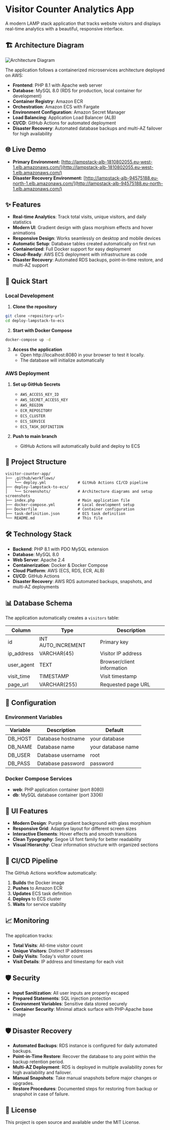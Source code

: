 # Visitor Counter Analytics App

A modern LAMP stack application that tracks website visitors and displays real-time analytics with a beautiful, responsive interface.

## 🏗️ Architecture Diagram

![Architecture Diagram](ECS_DEPLOY.png)

The application follows a containerized microservices architecture deployed on AWS:

- **Frontend**: PHP 8.1 with Apache web server
- **Database**: MySQL 8.0 (RDS for production, local container for development)
- **Container Registry**: Amazon ECR
- **Orchestration**: Amazon ECS with Fargate
- **Environment Configuration**: Amazon Secret Manager
- **Load Balancing**: Application Load Balancer (ALB)
- **CI/CD**: GitHub Actions for automated deployment
- **Disaster Recovery**: Automated database backups and multi-AZ failover for high availability

## 🌐 Live Demo

- **Primary Environment:** [http://lampstack-alb-1810802055.eu-west-1.elb.amazonaws.com/](http://lampstack-alb-1810802055.eu-west-1.elb.amazonaws.com/)
- **Disaster Recovery Environment:** [http://lampstack-alb-94575188.eu-north-1.elb.amazonaws.com/](http://lampstack-alb-94575188.eu-north-1.elb.amazonaws.com/)

## ✨ Features

- **Real-time Analytics**: Track total visits, unique visitors, and daily statistics
- **Modern UI**: Gradient design with glass morphism effects and hover animations
- **Responsive Design**: Works seamlessly on desktop and mobile devices
- **Automatic Setup**: Database tables created automatically on first run
- **Containerized**: Full Docker support for easy deployment
- **Cloud-Ready**: AWS ECS deployment with infrastructure as code
- **Disaster Recovery**: Automated RDS backups, point-in-time restore, and multi-AZ support

## 🚀 Quick Start

### Local Development

1. **Clone the repository**
```bash
git clone <repository-url>
cd deploy-lampstack-to-ecs

```

2. **Start with Docker Compose**
```bash
docker-compose up -d
```

3. **Access the application**
   - Open http://localhost:8080 in your browser to test it locally.
   - The database will initialize automatically

### AWS Deployment

1. **Set up GitHub Secrets**
   - `AWS_ACCESS_KEY_ID`
   - `AWS_SECRET_ACCESS_KEY`
   - `AWS_REGION`
   - `ECR_REPOSITORY`
   - `ECS_CLUSTER`
   - `ECS_SERVICE`
   - `ECS_TASK_DEFINITION`

2. **Push to main branch**
   - GitHub Actions will automatically build and deploy to ECS

## 📁 Project Structure

```
visitor-counter-app/
├── .github/workflows/
│   └── deploy.yml              # GitHub Actions CI/CD pipeline
├── deploy-lampstack-to-ecs/
│   └── Screenshots/            # Architecture diagrams and setup screenshots
├── index.php                   # Main application file
├── docker-compose.yml          # Local development setup
├── Dockerfile                  # Container configuration
├── task-definition.json        # ECS task definition
└── README.md                   # This file
```

## 🛠️ Technology Stack

- **Backend**: PHP 8.1 with PDO MySQL extension
- **Database**: MySQL 8.0
- **Web Server**: Apache 2.4
- **Containerization**: Docker & Docker Compose
- **Cloud Platform**: AWS (ECS, RDS, ECR, ALB)
- **CI/CD**: GitHub Actions
- **Disaster Recovery**: AWS RDS automated backups, snapshots, and multi-AZ deployments

## 📊 Database Schema

The application automatically creates a `visitors` table:

| Column      | Type             | Description                |
|-------------|------------------|----------------------------|
| id          | INT AUTO_INCREMENT | Primary key              |
| ip_address  | VARCHAR(45)      | Visitor IP address         |
| user_agent  | TEXT             | Browser/client information |
| visit_time  | TIMESTAMP        | Visit timestamp            |
| page_url    | VARCHAR(255)     | Requested page URL         |

## 🔧 Configuration

### Environment Variables

| Variable | Description         | Default            |
|----------|---------------------|--------------------|
| DB_HOST  | Database hostname   | your database      |
| DB_NAME  | Database name       | your database name |
| DB_USER  | Database username   | root               |
| DB_PASS  | Database password   | password           |

### Docker Compose Services

- **web**: PHP application container (port 8080)
- **db**: MySQL database container (port 3306)

## 🎨 UI Features

- **Modern Design**: Purple gradient background with glass morphism
- **Responsive Grid**: Adaptive layout for different screen sizes
- **Interactive Elements**: Hover effects and smooth transitions
- **Clean Typography**: Segoe UI font family for better readability
- **Visual Hierarchy**: Clear information structure with organized sections

## 🔄 CI/CD Pipeline

The GitHub Actions workflow automatically:

1. **Builds** the Docker image
2. **Pushes** to Amazon ECR
3. **Updates** ECS task definition
4. **Deploys** to ECS cluster
5. **Waits** for service stability

## 📈 Monitoring

The application tracks:
- **Total Visits**: All-time visitor count
- **Unique Visitors**: Distinct IP addresses
- **Daily Visits**: Today's visitor count
- **Visit Details**: IP address and timestamp for each visit

## 🛡️ Security

- **Input Sanitization**: All user inputs are properly escaped
- **Prepared Statements**: SQL injection protection
- **Environment Variables**: Sensitive data stored securely
- **Container Security**: Minimal attack surface with PHP-Apache base image

## 🛡️ Disaster Recovery

- **Automated Backups**: RDS instance is configured for daily automated backups.
- **Point-in-Time Restore**: Recover the database to any point within the backup retention period.
- **Multi-AZ Deployment**: RDS is deployed in multiple availability zones for high availability and failover.
- **Manual Snapshots**: Take manual snapshots before major changes or upgrades.
- **Restore Procedures**: Documented steps for restoring from backup or snapshot in case of failure.

## 📝 License

This project is open source and available under the MIT License.